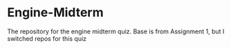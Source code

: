 # Engine-Midterm
The repository for the engine midterm quiz. Base is from Assignment 1, but I switched repos for this quiz
